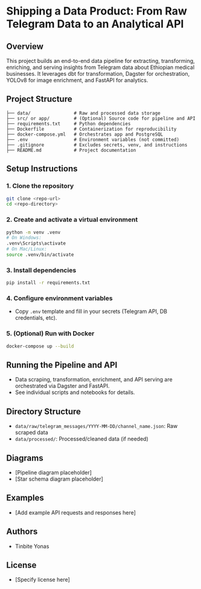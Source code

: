 # Shipping a Data Product: From Raw Telegram Data to an Analytical API

## Overview
This project builds an end-to-end data pipeline for extracting, transforming, enriching, and serving insights from Telegram data about Ethiopian medical businesses. It leverages dbt for transformation, Dagster for orchestration, YOLOv8 for image enrichment, and FastAPI for analytics.

## Project Structure
```
├── data/                # Raw and processed data storage
├── src/ or app/         # (Optional) Source code for pipeline and API
├── requirements.txt     # Python dependencies
├── Dockerfile           # Containerization for reproducibility
├── docker-compose.yml   # Orchestrates app and PostgreSQL
├── .env                 # Environment variables (not committed)
├── .gitignore           # Excludes secrets, venv, and instructions
├── README.md            # Project documentation
```

## Setup Instructions
### 1. Clone the repository
```sh
git clone <repo-url>
cd <repo-directory>
```

### 2. Create and activate a virtual environment
```sh
python -m venv .venv
# On Windows:
.venv\Scripts\activate
# On Mac/Linux:
source .venv/bin/activate
```

### 3. Install dependencies
```sh
pip install -r requirements.txt
```

### 4. Configure environment variables
- Copy `.env` template and fill in your secrets (Telegram API, DB credentials, etc).

### 5. (Optional) Run with Docker
```sh
docker-compose up --build
```

## Running the Pipeline and API
- Data scraping, transformation, enrichment, and API serving are orchestrated via Dagster and FastAPI.
- See individual scripts and notebooks for details.

## Directory Structure
- `data/raw/telegram_messages/YYYY-MM-DD/channel_name.json`: Raw scraped data
- `data/processed/`: Processed/cleaned data (if needed)

## Diagrams
- [Pipeline diagram placeholder]
- [Star schema diagram placeholder]

## Examples
- [Add example API requests and responses here]

## Authors
- Tinbite Yonas

## License
- [Specify license here] 